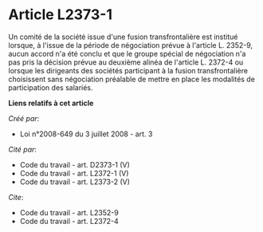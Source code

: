 # Article L2373-1

Un comité de la société issue d'une fusion transfrontalière est institué lorsque, à l'issue de la période de négociation
prévue à l'article L. 2352-9, aucun accord n'a été conclu et que le groupe spécial de négociation n'a pas pris la décision
prévue au deuxième alinéa de l'article L. 2372-4 ou lorsque les dirigeants des sociétés participant à la fusion
transfrontalière choisissent sans négociation préalable de mettre en place les modalités de participation des salariés.

**Liens relatifs à cet article**

_Créé par_:

  - Loi n°2008-649 du 3 juillet 2008 - art. 3

_Cité par_:

  - Code du travail - art. D2373-1 (V)
  - Code du travail - art. L2372-1 (V)
  - Code du travail - art. L2373-2 (V)

_Cite_:

  - Code du travail - art. L2352-9
  - Code du travail - art. L2372-4
